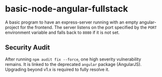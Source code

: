 # basic-node-angular-fullstack
A basic program to have an express-server running with an empty angular-project for the frontend.
The server listens on the port specified by the `PORT` environment variable and falls back to `8080` if it is not set.

## Security Audit
After running `npm audit fix --force`, one high severity vulnerability remains. It is linked to the deprecated `angular` package (AngularJS). Upgrading beyond v1.x is required to fully resolve it.
